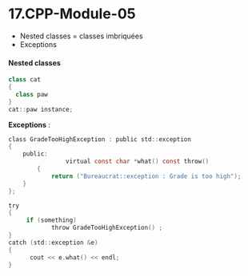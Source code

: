 # 17.CPP-Module-05

* Nested classes = classes imbriquées
* Exceptions

#### Nested classes

```C++
class cat
{
  class paw
}
cat::paw instance;
```

**Exceptions** :  

```C
class GradeTooHighException : public std::exception				
{
	public:
				virtual const char *what() const throw()
        {
            return ("Bureaucrat::exception : Grade is too high");
	}
};

try
{
 	 if (something)
          	throw GradeTooHighException() ;
}
catch (std::exception &e)
{
   	  cout << e.what() << endl;
}

```
